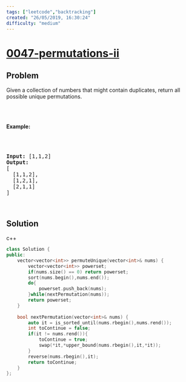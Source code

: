 ```yaml
---
tags: ["leetcode","backtracking"]
created: "26/05/2019, 16:30:24"
difficulty: "medium"
---
```


# [0047-permutations-ii](https://leetcode.com/problems/permutations-ii/)

## Problem
<div><p>Given a collection of numbers that might contain duplicates, return all possible unique permutations.</p><br><br><p><strong>Example:</strong></p><br><br><pre><strong>Input:</strong> [1,1,2]<br><strong>Output:</strong><br>[<br>  [1,1,2],<br>  [1,2,1],<br>  [2,1,1]<br>]<br></pre><br></div>

## Solution

c++
```c++
class Solution {
public:
    vector<vector<int>> permuteUnique(vector<int>& nums) {
        vector<vector<int>> powerset;
        if(nums.size() == 0) return powerset;
        sort(nums.begin(),nums.end());
        do{
            powerset.push_back(nums);
        }while(nextPermutation(nums));
        return powerset;
    }
    
    bool nextPermutation(vector<int>& nums) {
        auto it = is_sorted_until(nums.rbegin(),nums.rend());
        int toContinue = false;
        if(it != nums.rend()){
            toContinue = true;
            swap(*it,*upper_bound(nums.rbegin(),it,*it));
        }
        reverse(nums.rbegin(),it);
        return toContinue;
    }
};
​
```
